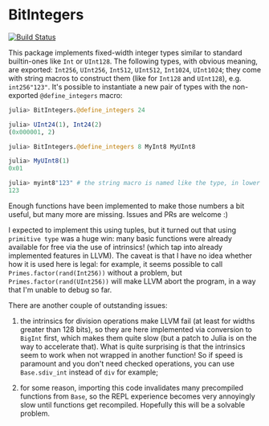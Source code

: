 # BitIntegers

[![Build Status](https://travis-ci.org/rfourquet/BitIntegers.jl.svg?branch=master)](https://travis-ci.org/rfourquet/BitIntegers.jl)


This package implements fixed-width integer types similar to standard builtin-ones like `Int` or `UInt128`.
The following types, with obvious meaning, are exported: `Int256`, `UInt256`, `Int512`, `UInt512`, `Int1024`, `UInt1024`;
they come with string macros to construct them (like for `Int128` and `UInt128`), e.g. `int256"123"`.
It's possible to instantiate a new pair of types with the non-exported `@define_integers` macro:

```julia
julia> BitIntegers.@define_integers 24

julia> UInt24(1), Int24(2)
(0x000001, 2)

julia> BitIntegers.@define_integers 8 MyInt8 MyUInt8

julia> MyUInt8(1)
0x01

julia> myint8"123" # the string macro is named like the type, in lower case
123
```

Enough functions have been implemented to make those numbers a bit useful, but many more are missing.
Issues and PRs are welcome :)

I expected to implement this using tuples, but it turned out that using `primitive type` was a huge
win: many basic functions were already available for free via the use of intrinsics! (which tap
into already implemented features in LLVM).
The caveat is that I have no idea whether how it is used here is legal: for example, it seems possible
to call `Primes.factor(rand(Int256))` without a problem, but `Primes.factor(rand(UInt256))` will
make LLVM abort the program, in a way that I'm unable to debug so far.

There are another couple of outstanding issues:

1) the intrinsics for division operations make LLVM fail (at least for widths greater than 128 bits),
so they are here implemented via conversion to `BigInt` first, which makes them quite slow
(but a patch to Julia is on the way to accelerate that).
What is quite surprising is that the intrinsics seem to work when not wrapped in another function!
So if speed is paramount and you don't need checked operations, you can use `Base.sdiv_int` instead
of `div` for example;

2) for some reason, importing this code invalidates many precompiled functions from `Base`, so the
REPL experience becomes very annoyingly slow until functions get recompiled.
Hopefully this will be a solvable problem.
